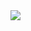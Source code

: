 <img src="https://capsule-render.vercel.app/api?type=slice&color=50BCDF&height=300&section=header&text=Welcome&fontSize=90&fontcolor=ffffff&animation=fadeIn" />
